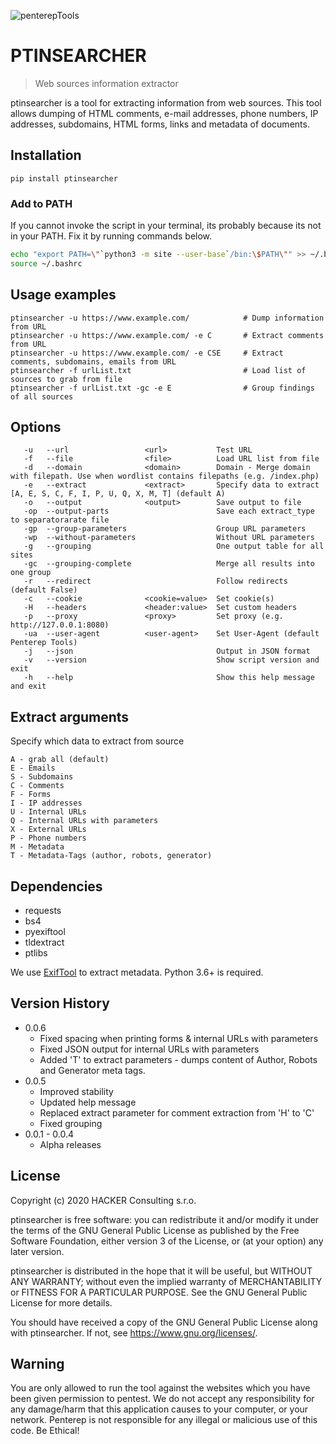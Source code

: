 ![penterepTools](https://www.penterep.com/external/penterepToolsLogo.png)


# PTINSEARCHER
> Web sources information extractor

ptinsearcher is a tool for extracting information from web sources. This tool allows dumping of HTML comments, e-mail addresses, phone numbers, IP addresses, subdomains, HTML forms, links and metadata of documents.

## Installation

```
pip install ptinsearcher
```

### Add to PATH
If you cannot invoke the script in your terminal, its probably because its not in your PATH. Fix it by running commands below.
```bash
echo "export PATH=\"`python3 -m site --user-base`/bin:\$PATH\"" >> ~/.bashrc
source ~/.bashrc
```

## Usage examples

```
ptinsearcher -u https://www.example.com/            # Dump information from URL
ptinsearcher -u https://www.example.com/ -e C       # Extract comments from URL
ptinsearcher -u https://www.example.com/ -e CSE     # Extract comments, subdomains, emails from URL
ptinsearcher -f urlList.txt                         # Load list of sources to grab from file
ptinsearcher -f urlList.txt -gc -e E                # Group findings of all sources
```

## Options
```
   -u   --url                 <url>           Test URL
   -f   --file                <file>          Load URL list from file
   -d   --domain              <domain>        Domain - Merge domain with filepath. Use when wordlist contains filepaths (e.g. /index.php)
   -e   --extract             <extract>       Specify data to extract [A, E, S, C, F, I, P, U, Q, X, M, T] (default A)
   -o   --output              <output>        Save output to file
   -op  --output-parts                        Save each extract_type to separatorarate file
   -gp  --group-parameters                    Group URL parameters
   -wp  --without-parameters                  Without URL parameters
   -g   --grouping                            One output table for all sites
   -gc  --grouping-complete                   Merge all results into one group
   -r   --redirect                            Follow redirects (default False)
   -c   --cookie              <cookie=value>  Set cookie(s)
   -H   --headers             <header:value>  Set custom headers
   -p   --proxy               <proxy>         Set proxy (e.g. http://127.0.0.1:8080)
   -ua  --user-agent          <user-agent>    Set User-Agent (default Penterep Tools)
   -j   --json                                Output in JSON format
   -v   --version                             Show script version and exit
   -h   --help                                Show this help message and exit

```

## Extract arguments
Specify which data to extract from source
```
A - grab all (default)
E - Emails
S - Subdomains
C - Comments
F - Forms
I - IP addresses
U - Internal URLs
Q - Internal URLs with parameters
X - External URLs
P - Phone numbers
M - Metadata
T - Metadata-Tags (author, robots, generator)
```

## Dependencies
- requests
- bs4
- pyexiftool
- tldextract
- ptlibs

We use [ExifTool](https://exiftool.org/) to extract metadata.
Python 3.6+ is required.

## Version History
* 0.0.6
    * Fixed spacing when printing forms & internal URLs with parameters
    * Fixed JSON output for internal URLs with parameters
    * Added 'T' to extract parameters - dumps content of Author, Robots and Generator meta tags.
* 0.0.5
    * Improved stability
    * Updated help message
    * Replaced  extract parameter for comment extraction from 'H' to 'C'
    * Fixed grouping
* 0.0.1 - 0.0.4
    * Alpha releases

## License

Copyright (c) 2020 HACKER Consulting s.r.o.

ptinsearcher is free software: you can redistribute it and/or modify
it under the terms of the GNU General Public License as published by
the Free Software Foundation, either version 3 of the License, or
(at your option) any later version.

ptinsearcher is distributed in the hope that it will be useful,
but WITHOUT ANY WARRANTY; without even the implied warranty of
MERCHANTABILITY or FITNESS FOR A PARTICULAR PURPOSE.  See the
GNU General Public License for more details.

You should have received a copy of the GNU General Public License
along with ptinsearcher.  If not, see <https://www.gnu.org/licenses/>.

## Warning

You are only allowed to run the tool against the websites which
you have been given permission to pentest. We do not accept any
responsibility for any damage/harm that this application causes to your
computer, or your network. Penterep is not responsible for any illegal
or malicious use of this code. Be Ethical!